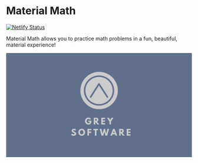 # Material Math


[![Netlify Status](https://api.netlify.com/api/v1/badges/ec96054f-9705-4ecb-bdce-f12b42b3e7fc/deploy-status)](https://app.netlify.com/sites/material-math/deploys)

Material Math allows you to practice math problems in a fun, beautiful, material experience!

[![Grey Software](https://github.com/grey-software/Grey-Software/blob/master/grey-software.png?raw=true)](https://www.grey.software/)
